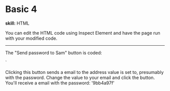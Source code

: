 # Basic 4

**skill:** HTML

You can edit the HTML code using Inspect Element and have the page run with your modified code.

---

The "Send password to Sam" button is coded:

`<input type="hidden" name="to" value="sam@hackthissite.org">

Clicking this button sends a email to the address value is set to, presumably with the password. Change the value to your email and click the button. You'll receive a email with the password: '9bb4a97f'
